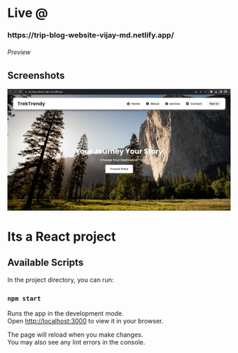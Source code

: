 
<h1>Live @</h1>  <h3>https://trip-blog-website-vijay-md.netlify.app/</h3>

<h6>Preview</h6>

## Screenshots

![login.png](./src/preview.png)

# Its a React project


## Available Scripts

In the project directory, you can run:

### `npm start`

Runs the app in the development mode.\
Open [http://localhost:3000](http://localhost:3000) to view it in your browser.

The page will reload when you make changes.\
You may also see any lint errors in the console.






